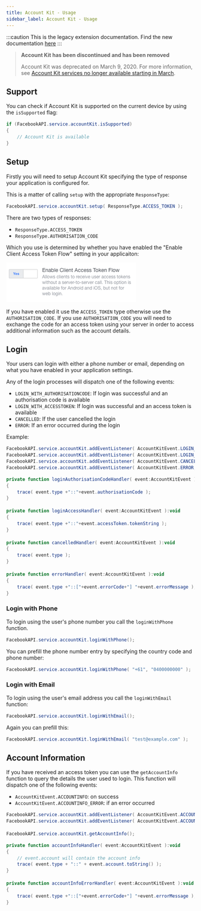 ```yaml
---
title: Account Kit - Usage
sidebar_label: Account Kit - Usage
---
```



:::caution
This is the legacy extension documentation. Find the new documentation [here](../facebookapi/)
:::

>
> **Account Kit has been discontinued and has been removed**
>
> Account Kit was deprecated on March 9, 2020. For more information, see [Account Kit services no longer available starting in March](https://developers.facebook.com/blog/post/2019/09/09/account-kit-services-no-longer-available-starting-march). 
>
> 



## Support

You can check if Account Kit is supported on the current device by using the `isSupported` flag:

```actionscript
if (FacebookAPI.service.accountKit.isSupported)
{
	// Account Kit is available
}
```


## Setup

Firstly you will need to setup Account Kit specifying the type of response your application
is configured for.

This is a matter of calling `setup` with the appropriate `ResponseType`:

```actionscript
FacebookAPI.service.accountKit.setup( ResponseType.ACCESS_TOKEN );
```

There are two types of responses:

- `ResponseType.ACCESS_TOKEN`
- `ResponseType.AUTHORISATION_CODE`

Which you use is determined by whether you have enabled the "Enable Client Access Token Flow" 
setting in your applicaiton:

![](images/fb-accountket-responsetype-setting.png)

If you have enabled it use the `ACCESS_TOKEN` type otherwise use the `AUTHORISATION_CODE`.
If you use `AUTHORISATION_CODE` you will need to exchange the code for an access token
using your server in order to access additional information such as the account details.


## Login 

Your users can login with either a phone number or email, depending on what you have 
enabled in your application settings.

Any of the login processes will dispatch one of the following events:

- `LOGIN_WITH_AUTHORISATIONCODE`: If login was successful and an authorisation code is available
- `LOGIN_WITH_ACCESSTOKEN`: If login was successful and an access token is available
- `CANCELLED`: If the user cancelled the login
- `ERROR`: If an error occurred during the login

Example:

```actionscript
FacebookAPI.service.accountKit.addEventListener( AccountKitEvent.LOGIN_WITH_AUTHORISATIONCODE, loginAuthorisationCodeHandler );
FacebookAPI.service.accountKit.addEventListener( AccountKitEvent.LOGIN_WITH_ACCESSTOKEN, loginAccessHandler );
FacebookAPI.service.accountKit.addEventListener( AccountKitEvent.CANCELLED, cancelledHandler );
FacebookAPI.service.accountKit.addEventListener( AccountKitEvent.ERROR, errorHandler );
```

```actionscript
private function loginAuthorisationCodeHandler( event:AccountKitEvent ):void 
{
	trace( event.type +"::"+event.authorisationCode );
}

private function loginAccessHandler( event:AccountKitEvent ):void 
{
	trace( event.type +"::"+event.accessToken.tokenString );
}

private function cancelledHandler( event:AccountKitEvent ):void 
{
	trace( event.type );
}

private function errorHandler( event:AccountKitEvent ):void 
{
	trace( event.type +"::["+event.errorCode+"] "+event.errorMessage );
}
```

### Login with Phone

To login using the user's phone number you call the `loginWithPhone` function. 

```actionscript
FacebookAPI.service.accountKit.loginWithPhone();
```

You can prefill the phone number entry by specifying the country code and phone number:

```actionscript
FacebookAPI.service.accountKit.loginWithPhone( "+61", "0400000000" );
```


### Login with Email

To login using the user's email address you call the `loginWithEmail` function:

```actionscript
FacebookAPI.service.accountKit.loginWithEmail();
```

Again you can prefill this:

```actionscript
FacebookAPI.service.accountKit.loginWithEmail( "test@example.com" );
```



## Account Information

If you have received an access token you can use the `getAccountInfo` function
to query the details the user used to login. This function will dispatch one 
of the following events:

- `AccountKitEvent.ACCOUNTINFO`: on success
- `AccountKitEvent.ACCOUNTINFO_ERROR`: if an error occurred


```actionscript
FacebookAPI.service.accountKit.addEventListener( AccountKitEvent.ACCOUNTINFO, accountInfoHandler );
FacebookAPI.service.accountKit.addEventListener( AccountKitEvent.ACCOUNTINFO_ERROR, accountInfoErrorHandler );

FacebookAPI.service.accountKit.getAccountInfo();
```

```actionscript
private function accountInfoHandler( event:AccountKitEvent ):void 
{
	// event.account will contain the account info
	trace( event.type + "::" + event.account.toString() );
}

private function accountInfoErrorHandler( event:AccountKitEvent ):void 
{
	trace( event.type +"::["+event.errorCode+"] "+event.errorMessage );
}
```